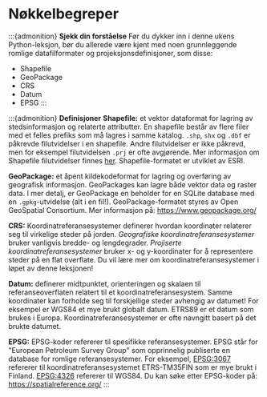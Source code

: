 # Nøkkelbegreper

:::{admonition} **Sjekk din forståelse**
Før du dykker inn i denne ukens Python-leksjon, bør du allerede være kjent med noen grunnleggende
romlige datafilformater og projeksjonsdefinisjoner, som disse:

- Shapefile
- GeoPackage
- CRS
- Datum
- EPSG
:::

:::{admonition} **Definisjoner**
**Shapefile:** et vektor dataformat for lagring av stedsinformasjon og relaterte attributter.
En shapefile består av flere filer med et felles prefiks som må lagres i samme katalog.
`.shp`, `shx` og `.dbf` er påkrevde filutvidelser i en shapefile. Andre filutvidelser er ikke påkrevd,
men for eksempel filutvidelsen `.prj` er ofte avgjørende. Mer informasjon om Shapefile filutvidelser
finnes [her](<http://help.arcgis.com/en/arcgisdesktop/10.0/help/index.html#/Shapefile_file_extensions/005600000003000000/>).
Shapefile-formatet er utviklet av ESRI.

**GeoPackage:** et åpent kildekodeformat for lagring og overføring av geografisk informasjon.
GeoPackages kan lagre både vektor data og raster data. I mer detalj, er GeoPackage en beholder for
en SQLite database med en `.gpkg`-utvidelse (alt i en fil!). GeoPackage-formatet styres av Open GeoSpatial Consortium.
Mer informasjon på: <https://www.geopackage.org/>

**CRS:** Koordinatreferansesystemer definerer hvordan koordinater relaterer seg til virkelige steder på jorden.
*Geografiske koordinatreferansesystemer* bruker vanligvis bredde- og lengdegrader.
*Projiserte koordinatreferansesystemer* bruker x- og y-koordinater for å representere steder på en flat overflate.
Du vil lære mer om koordinatreferansesystemer i løpet av denne leksjonen!

**Datum:** definerer midtpunktet, orienteringen og skalaen til referanseoverflaten relatert til et koordinatreferansesystem.
Samme koordinater kan forholde seg til forskjellige steder avhengig av datumet! For eksempel er WGS84 et mye brukt globalt datum.
ETRS89 er et datum som brukes i Europa. Koordinatreferansesystemer er ofte navngitt basert på det brukte datumet.

**EPSG:** EPSG-koder refererer til spesifikke referansesystemer.
EPSG står for "European Petroleum Survey Group" som opprinnelig publiserte en database for romlige referansesystemer.
For eksempel, [EPSG:3067](https://spatialreference.org/ref/epsg/3067/) refererer til koordinatreferansesystemet ETRS-TM35FIN som er mye brukt i Finland.
[EPSG:4326](https://spatialreference.org/ref/epsg/4326/) refererer til WGS84. Du kan søke etter EPSG-koder på: <https://spatialreference.org/>
:::